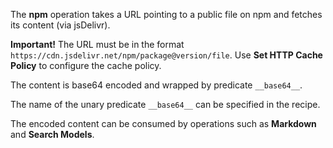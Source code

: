 The **npm** operation takes a URL pointing to a public file on npm and fetches its content (via jsDelivr).

**Important!** The URL must be in the format `https://cdn.jsdelivr.net/npm/package@version/file`. Use **Set HTTP Cache Policy** to configure the cache policy.

The content is base64 encoded and wrapped by predicate `__base64__`.

The name of the unary predicate `__base64__` can be specified in the recipe.

The encoded content can be consumed by operations such as **Markdown** and **Search Models**.
